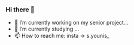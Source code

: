 ### Hi there 👋
- 🔭 I’m currently working on my senior project...
- 🌱 I’m currently studying ...
- 📫 How to reach me: insta -> s.younis_

<!--
**S-Younis/S-Younis** is a ✨ _special_ ✨ repository because its `README.md` (this file) appears on your GitHub profile.


- 🔭 I’m currently working on my senior project...
- 🌱 I’m currently studying ...
- 📫 How to reach me: insta -> s.younis_
-->
